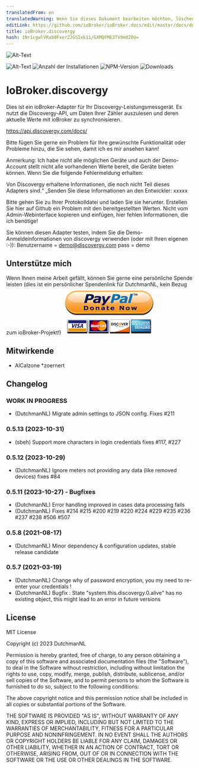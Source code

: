```yaml
---
translatedFrom: en
translatedWarning: Wenn Sie dieses Dokument bearbeiten möchten, löschen Sie bitte das Feld "translationsFrom". Andernfalls wird dieses Dokument automatisch erneut übersetzt
editLink: https://github.com/ioBroker/ioBroker.docs/edit/master/docs/de/adapterref/iobroker.discovergy/README.md
title: ioBroker.discovergy
hash: 1Nr1cgwlVRa80FxerZJGSIxk11/GXMQFME3TV9m0Z0U=
---
```

![Alt-Text](https://raw.githubusercontent.com/DrozmotiX/ioBroker.discovergy/master/admin/Discovergy_logo.png)

![Alt-Text](https://travis-ci.org/DrozmotiX/ioBroker.discovergy.svg?branch=master)
![Anzahl der Installationen](http://iobroker.live/badges/discovergy-stable.svg)
![NPM-Version](http://img.shields.io/npm/v/iobroker.discovergy.svg)
![Downloads](https://img.shields.io/npm/dm/iobroker.discovergy.svg)

# IoBroker.discovergy
Dies ist ein ioBroker-Adapter für Ihr Discovergy-Leistungsmessgerät.
Es nutzt die Discovergy-API, um Daten Ihrer Zähler auszulesen und deren aktuelle Werte mit ioBroker zu synchronisieren.

https://api.discovergy.com/docs/

Bitte fügen Sie gerne ein Problem für Ihre gewünschte Funktionalität oder Probleme hinzu, die Sie sehen, damit ich es mir ansehen kann!

Anmerkung: Ich habe nicht alle möglichen Geräte und auch der Demo-Account stellt nicht alle vorhandenen Werte bereit, die Geräte bieten können.
Wenn Sie die folgende Fehlermeldung erhalten:

Von Discovergy erhaltene Informationen, die noch nicht Teil dieses Adapters sind.“ „Senden Sie diese Informationen an den Entwickler: xxxxx

Bitte gehen Sie zu Ihrer Protokolldatei und laden Sie sie herunter. Erstellen Sie hier auf Github ein Problem mit den bereitgestellten Werten.
Nicht vom Admin-Webinterface kopieren und einfügen, hier fehlen Informationen, die ich benötige!

Sie können diesen Adapter testen, indem Sie die Demo-Anmeldeinformationen von discovergy verwenden (oder mit Ihren eigenen :-)): Benutzername = demo@discovergy.com pass = demo

## Unterstütze mich
Wenn Ihnen meine Arbeit gefällt, können Sie gerne eine persönliche Spende leisten (dies ist ein persönlicher Spendenlink für DutchmanNL, kein Bezug zum ioBroker-Projekt!) [![Spenden](https://raw.githubusercontent.com/DrozmotiX/ioBroker.wled/master/admin/button.png)](http://paypal.me/DutchmanNL)

## Mitwirkende
* AlCalzone
*zoernert

## Changelog

<!--
    Placeholder for the next version (at the beginning of the line):
    ### __WORK IN PROGRESS__
-->

### __WORK IN PROGRESS__
* (DutchmanNL) Migrate admin settings to JSON config. Fixes #211

### 0.5.13 (2023-10-31)
* (sbeh) Support more characters in login credentials fixes #117, #227

### 0.5.12 (2023-10-29)
* (DutchmanNL) Ignore meters not providing any data (like removed devices) fixes #84

### 0.5.11 (2023-10-27) - Bugfixes
* (DutchmanNL) Error handling improved in cases data processing fails
* (DutchmanNL) Fixes #214 #215 #200 #219 #220 #224 #229 #235 #236 #237 #238 #506 #507

### 0.5.8 (2021-08-17)
* (DutchmanNL) Minor dependency & configuration updates, stable release candidate

### 0.5.7 (2021-03-19)
* (DutchmanNL) Change why of password encryption, you my need to re-enter your credentials !
* (DutchmanNL) Bugfix : State "system.this.discovergy.0.alive" has no existing object, this might lead to an error in future versions

## License
MIT License

Copyright (c) 2023 DutchmanNL

Permission is hereby granted, free of charge, to any person obtaining a copy
of this software and associated documentation files (the "Software"), to deal
in the Software without restriction, including without limitation the rights
to use, copy, modify, merge, publish, distribute, sublicense, and/or sell
copies of the Software, and to permit persons to whom the Software is
furnished to do so, subject to the following conditions:

The above copyright notice and this permission notice shall be included in all
copies or substantial portions of the Software.

THE SOFTWARE IS PROVIDED "AS IS", WITHOUT WARRANTY OF ANY KIND, EXPRESS OR
IMPLIED, INCLUDING BUT NOT LIMITED TO THE WARRANTIES OF MERCHANTABILITY,
FITNESS FOR A PARTICULAR PURPOSE AND NONINFRINGEMENT. IN NO EVENT SHALL THE
AUTHORS OR COPYRIGHT HOLDERS BE LIABLE FOR ANY CLAIM, DAMAGES OR OTHER
LIABILITY, WHETHER IN AN ACTION OF CONTRACT, TORT OR OTHERWISE, ARISING FROM,
OUT OF OR IN CONNECTION WITH THE SOFTWARE OR THE USE OR OTHER DEALINGS IN THE
SOFTWARE.